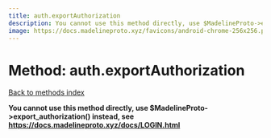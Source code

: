 ```yaml
---
title: auth.exportAuthorization
description: You cannot use this method directly, use $MadelineProto->export_authorization() instead, see https://docs.madelineproto.xyz/docs/LOGIN.html
image: https://docs.madelineproto.xyz/favicons/android-chrome-256x256.png
---
```

# Method: auth.exportAuthorization  
[Back to methods index](index.md)


**You cannot use this method directly, use $MadelineProto->export_authorization() instead, see https://docs.madelineproto.xyz/docs/LOGIN.html**




